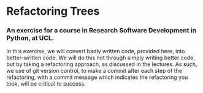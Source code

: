 # Refactoring Trees
### An exercise for a course in Research Software Development in Python, at UCL.

In this exercise, we will convert badly written code, provided here, into better-written code. We will do this not through simply writing better code, but by taking a refactoring approach, as discussed in the lectures.
As such, we use of git version control, to make a commit after each step of the refactoring, with a commit message which indicates the refactoring you took, will be critical to success.
